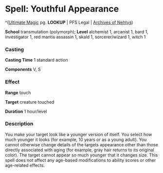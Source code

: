 # Spell: Youthful Appearance

^([Ultimate Magic][ss-youthful-appearance] pg. **LOOKUP** | PFS Legal | [Archives of Nehtys][sn-youthful-appearance])

**School** transmutation (polymorph); **Level** alchemist 1, arcanist 1, bard 1, investigator 1, red mantis assassin 1, skald 1, sorcerer/wizard 1, witch 1

### Casting

**Casting Time** 1 standard action  

**Components** V, S

### Effect

**Range** touch  

**Target** creature touched  

**Duration** 1 hour/level

### Description

You make your target look like a younger version of itself. You select how much younger it looks (for example, 10 years or as a young adult). You cannot otherwise change details of the targets appearance other than those directly associated with aging (for example, gray hair returns to its original color). The target cannot appear so much younger that it changes size. This spell does not affect any age-based modifications to ability scores or other age-related effects.

[ss-youthful-appearance]: http://paizo.com/pathfinderRPG/v57
[sn-youthful-appearance]: http://www.archivesofnethys.com/SpellDisplay.aspx?ItemName=Youthful%20Appearance